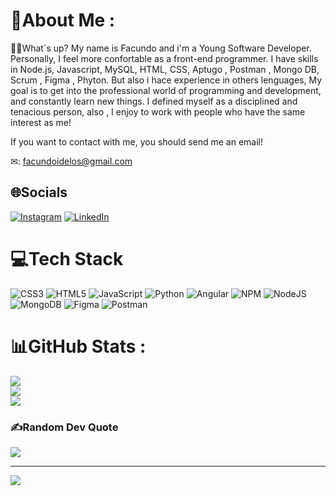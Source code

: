 # 💫About Me :
🙋‍♂️What´s up? My name is Facundo and i'm a Young Software Developer. Personally, I feel more confortable as a front-end programmer. I have skills in Node.js, Javascript, MySQL, HTML, CSS, Aptugo , Postman , Mongo DB, Scrum , Figma , Phyton. But also i hace experience in others lenguages,
My goal is to get into the professional world of programming and development, and constantly learn new things. I defined myself as a disciplined and tenacious person, also , I enjoy to work with people who have the same interest as me! 

If you want to contact with me, you should send me an email! 

✉: facundoidelos@gmail.com

## 🌐Socials
[![Instagram](https://img.shields.io/badge/Instagram-%23E4405F.svg?logo=Instagram&logoColor=white)](https://instagram.com/https://www.instagram.com/facudelosaantos/?hl=es-la) [![LinkedIn](https://img.shields.io/badge/LinkedIn-%230077B5.svg?logo=linkedin&logoColor=white)](https://linkedin.com/in/https://www.linkedin.com/in/facundo-de-los-santos-17b3a722a/) 

# 💻Tech Stack
![CSS3](https://img.shields.io/badge/css3-%231572B6.svg?style=plastic&logo=css3&logoColor=white) ![HTML5](https://img.shields.io/badge/html5-%23E34F26.svg?style=plastic&logo=html5&logoColor=white) ![JavaScript](https://img.shields.io/badge/javascript-%23323330.svg?style=plastic&logo=javascript&logoColor=%23F7DF1E) ![Python](https://img.shields.io/badge/python-3670A0?style=plastic&logo=python&logoColor=ffdd54) ![Angular](https://img.shields.io/badge/angular-%23DD0031.svg?style=plastic&logo=angular&logoColor=white) ![NPM](https://img.shields.io/badge/NPM-%23000000.svg?style=plastic&logo=npm&logoColor=white) ![NodeJS](https://img.shields.io/badge/node.js-6DA55F?style=plastic&logo=node.js&logoColor=white) ![MongoDB](https://img.shields.io/badge/MongoDB-%234ea94b.svg?style=plastic&logo=mongodb&logoColor=white) 	![Figma](https://img.shields.io/badge/figma-%23F24E1E.svg?style=plastic&logo=figma&logoColor=white) ![Postman](https://img.shields.io/badge/Postman-FF6C37?style=plastic&logo=postman&logoColor=white)
# 📊GitHub Stats :
![](https://github-readme-stats.vercel.app/api?username=Facundoidelos&theme=radical&hide_border=true&include_all_commits=true&count_private=false)<br/>
![](https://github-readme-streak-stats.herokuapp.com/?user=Facundoidelos&theme=radical&hide_border=true)<br/>
![](https://github-readme-stats.vercel.app/api/top-langs/?username=Facundoidelos&theme=radical&hide_border=true&include_all_commits=true&count_private=false&layout=compact)

### ✍️Random Dev Quote
![](https://quotes-github-readme.vercel.app/api?type=horizontal&theme=dark)

---
[![](https://visitcount.itsvg.in/api?id=Facundoidelos&icon=1&color=1)](https://visitcount.itsvg.in)


